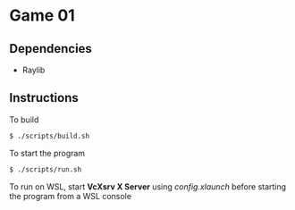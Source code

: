 # Game 01

## Dependencies

- Raylib

## Instructions

To build

``` bash
$ ./scripts/build.sh
```

To start the program

``` bash
$ ./scripts/run.sh
```

To run on WSL, start **VcXsrv X Server** using *config.xlaunch* before starting the program from a WSL console
